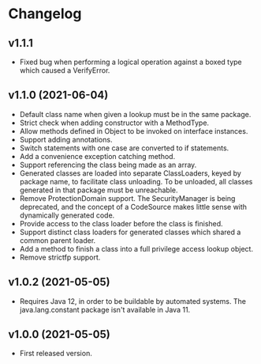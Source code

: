 Changelog
=========

v1.1.1
------
* Fixed bug when performing a logical operation against a boxed type which caused a VerifyError.

v1.1.0 (2021-06-04)
------
* Default class name when given a lookup must be in the same package.
* Strict check when adding constructor with a MethodType.
* Allow methods defined in Object to be invoked on interface instances.
* Support adding annotations.
* Switch statements with one case are converted to if statements.
* Add a convenience exception catching method.
* Support referencing the class being made as an array.
* Generated classes are loaded into separate ClassLoaders, keyed by package name, to facilitate
  class unloading. To be unloaded, all classes generated in that package must be unreachable.
* Remove ProtectionDomain support. The SecurityManager is being deprecated, and the concept of
  a CodeSource makes little sense with dynamically generated code.
* Provide access to the class loader before the class is finished.
* Support distinct class loaders for generated classes which shared a common parent loader.
* Add a method to finish a class into a full privilege access lookup object.
* Remove strictfp support.

v1.0.2 (2021-05-05)
------
* Requires Java 12, in order to be buildable by automated systems. The java.lang.constant
  package isn't available in Java 11.

v1.0.0 (2021-05-05)
------

* First released version.
